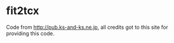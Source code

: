 # fit2tcx

Code from http://pub.ks-and-ks.ne.jp, all credits got to this site for providing this code.
